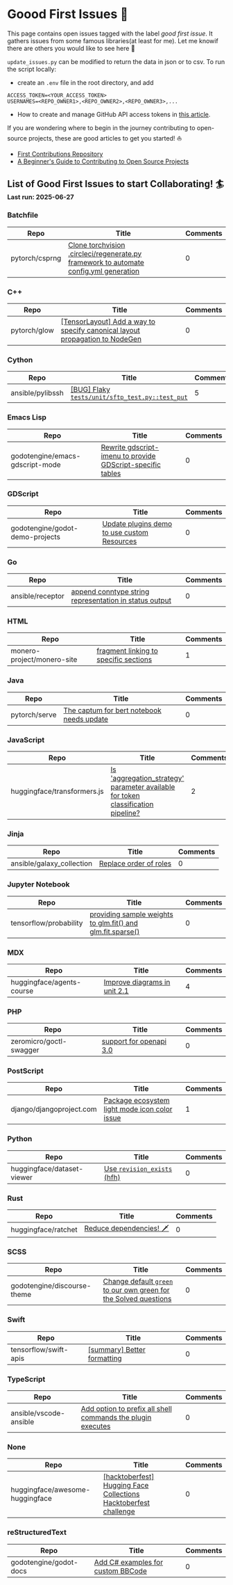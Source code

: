 # Goood First Issues :palm_tree:

This page contains open issues tagged with the label *good first issue*. It gathers issues from some famous libraries(at least for me).
Let me knowif there are others you would like to see here :pizza:

`update_issues.py` can  be modified to  return the data in json or to csv. 
To run the script locally:
* create an `.env` file in the root directory, and add
```
ACCESS_TOKEN=<YOUR_ACCESS_TOKEN>
USERNAMES=<REPO_OWNER1>,<REPO_OWNER2>,<REPO_OWNER3>,...
```
* How to create and  manage GitHub API access tokens in [this article](https://docs.github.com/en/authentication/keeping-your-account-and-data-secure/managing-your-personal-access-tokens).


If you are wondering where to begin in the  journey contributing to open-source projects, these are good articles to get you started! :sailboat:

* [First Contributions Repository](https://github.com/firstcontributions/first-contributions)
* [A Beginner's Guide to Contributing to Open Source Projects](https://blog.ossph.org/a-beginners-guide-to-contributing-to-open-source-projects/)

## List of Good First Issues to start Collaborating! :surfer: <sub><sub>Last run: 2025-06-27</sub></sub>


### Batchfile
| Repo | Title | Comments |
|------|-------|----------|
| pytorch/csprng | [Clone torchvision .circleci/regenerate.py framework to automate config.yml generation](https://github.com/pytorch/csprng/issues/97) | 0 || pytorch/csprng | [Add clang-format to CircleCI config](https://github.com/pytorch/csprng/issues/41) | 0 || pytorch/csprng | [Setup CMake build](https://github.com/pytorch/csprng/issues/38) | 0 || pytorch/csprng | [Improve test_geometric](https://github.com/pytorch/csprng/issues/7) | 0 || pytorch/csprng | [Delete OffsetCalculator.cuh and THCIntegerDivider.cuh and replace them with PyTorch headers](https://github.com/pytorch/csprng/issues/39) | 1 || pytorch/csprng | [ZeroDivisionError: float division by zero in test_cpu_parallel](https://github.com/pytorch/csprng/issues/88) | 3 |

### C++
| Repo | Title | Comments |
|------|-------|----------|
| pytorch/glow | [[TensorLayout] Add a way to specify canonical layout propagation to NodeGen](https://github.com/pytorch/glow/issues/3834) | 0 || pytorch/glow | [[Runtime] Expand Yaml DeviceConfig loading to include HostConfig](https://github.com/pytorch/glow/issues/3079) | 0 || pytorch/glow | [[runtime] add device memory size configuration to the DeviceConfig::parameters map on all backends](https://github.com/pytorch/glow/issues/2899) | 0 || pytorch/glow | [resnet-* example code should reuse Tensor memory for images](https://github.com/pytorch/glow/issues/2898) | 0 || pytorch/glow | [Example binaries should handle HostManager active request limit](https://github.com/pytorch/glow/issues/2816) | 0 || pytorch/glow | [[ONNXIFI] Add additional precondition checks to model loaders](https://github.com/pytorch/glow/issues/2188) | 0 || pytorch/glow | [[ONNXIFI][GraphAPI] Add "orErr" methods for graph creation api](https://github.com/pytorch/glow/issues/2187) | 0 || pytorch/glow | [ConvBench should use the layers of ResNet](https://github.com/pytorch/glow/issues/1887) | 0 || pytorch/glow | [ConvBench should use libjit_convolution_D8KKC8](https://github.com/pytorch/glow/issues/1886) | 0 || pytorch/multipy | [Create a Contributing.md](https://github.com/pytorch/multipy/issues/252) | 0 || opencv/opencv | [Add MORPH_DIAMOND support to existing samples and tutorials](https://github.com/opencv/opencv/issues/27489) | 0 || pytorch/glow | [[CPU] Remove the need for Rescale for the CPUMaxSplat](https://github.com/pytorch/glow/issues/4656) | 1 || pytorch/multipy | [Add Poetry build to multipy](https://github.com/pytorch/multipy/issues/211) | 1 || godotengine/godot | [Game silently exits with no error. draw_dashed_line() with Vector2.INF parameter values.](https://github.com/godotengine/godot/issues/107253) | 1 || pytorch/glow | [New files added under glow/test/models/ don't get copied to build folder until clean build is performed.](https://github.com/pytorch/glow/issues/4647) | 2 || pytorch/glow | [Make all useful data structures in Glow easy to dump in a textual form](https://github.com/pytorch/glow/issues/2831) | 2 || pytorch/glow | [[Importers] Move "run and compare" tests from importer tests to operator tests](https://github.com/pytorch/glow/issues/1909) | 2 || pytorch/glow | [Need to canonicalize or optimize high-dim concat to concat+transpose](https://github.com/pytorch/glow/issues/1296) | 2 || tensorflow/minigo | [Support more GTP commands](https://github.com/tensorflow/minigo/issues/46) | 3 || pytorch/glow | [Move layout information from nodes constructor' to their Glow types](https://github.com/pytorch/glow/issues/3790) | 3 || pytorch/glow | [[habana] Implement backend specific verifications](https://github.com/pytorch/glow/issues/3480) | 3 || pytorch/glow | [[GraphOptz] Sink Quantize below Reshape](https://github.com/pytorch/glow/issues/4629) | 4 || godotengine/godot | [`_OnTreeItemSelected()` signal receiver method using C# doesn't allow adding of items](https://github.com/godotengine/godot/issues/103101) | 4 || pytorch/glow | [Fuse RescaleQuantized in the ChannelwiseQuantizedConv](https://github.com/pytorch/glow/issues/4928) | 5 || pytorch/glow | [Bring back the sinking RELU below Pool optimization](https://github.com/pytorch/glow/issues/3247) | 5 || pytorch/glow | [Use gtest-parallel](https://github.com/pytorch/glow/issues/2412) | 5 || pytorch/glow | [Glow should provide its own implementation of a random number generator to ensure deterministic testing and avoid platform-dependent differences](https://github.com/pytorch/glow/issues/1556) | 6 || godotengine/godot | [[Godot v4.4] Gizmos exponentially increasing Draw Calls and Objects when turned on](https://github.com/godotengine/godot/issues/103676) | 8 || pytorch/glow | [Make the execution of the Glow compiler more deterministic between multiple runs](https://github.com/pytorch/glow/issues/1948) | 9 || opencv/opencv_contrib | [reg: broken python sample](https://github.com/opencv/opencv_contrib/issues/1935) | 9 || godotengine/godot | [Improve error reporting when rcedit fails to change icon / set PE data](https://github.com/godotengine/godot/issues/27765) | 9 || opencv/opencv_contrib | [selectROI pointer almost invisible on certain colours](https://github.com/opencv/opencv_contrib/issues/1719) | 14 || pytorch/glow | [[ONNXModelLoader] Support for LogSoftmax operator is missing](https://github.com/pytorch/glow/issues/4399) | 16 || pytorch/glow | [Use explicit std::string conversions instead of implicit llvm::StringRef->std::string conversions to prepare Glow for builds using LLVM >=11](https://github.com/pytorch/glow/issues/5068) | 18 || godotengine/godot | [Using the RenderingServer to add a texture to the scene, the texture appears at bad position during one frame](https://github.com/godotengine/godot/issues/94988) | 24 || opencv/opencv | [HDR tutorial result is different from the code running.](https://github.com/opencv/opencv/issues/22219) | 29 || godotengine/godot | [You're breathtaking!](https://github.com/godotengine/godot/issues/100000) | 29 || godotengine/godot | [PointLight2D doesn't respect Nearest texture filter for normal-maps or shadows](https://github.com/godotengine/godot/issues/76266) | 30 || tensorflow/tensorflow | [Feature Request: GPUOptions for Go binding](https://github.com/tensorflow/tensorflow/issues/22926) | 109 || godotengine/godot | [[TRACKER] Unit tests to add or improve](https://github.com/godotengine/godot/issues/43440) | 226 |

### Cython
| Repo | Title | Comments |
|------|-------|----------|
| ansible/pylibssh | [[BUG] Flaky `tests/unit/sftp_test.py::test_put`](https://github.com/ansible/pylibssh/issues/351) | 5 |

### Emacs Lisp
| Repo | Title | Comments |
|------|-------|----------|
| godotengine/emacs-gdscript-mode | [Rewrite gdscript-imenu to provide GDScript-specific tables](https://github.com/godotengine/emacs-gdscript-mode/issues/89) | 0 || godotengine/emacs-gdscript-mode | [Buffer does not revert or update instantly after formatting buffer](https://github.com/godotengine/emacs-gdscript-mode/issues/88) | 3 || godotengine/emacs-gdscript-mode | [Address compile warnings](https://github.com/godotengine/emacs-gdscript-mode/issues/87) | 6 |

### GDScript
| Repo | Title | Comments |
|------|-------|----------|
| godotengine/godot-demo-projects | [Update plugins demo to use custom Resources](https://github.com/godotengine/godot-demo-projects/issues/1061) | 0 || godotengine/godot-benchmarks | [[Call to Action] Benchmarks for the benchmark server](https://github.com/godotengine/godot-benchmarks/issues/36) | 5 || godotengine/godot-benchmarks | [[TRACKER] Benchmarks to create](https://github.com/godotengine/godot-benchmarks/issues/11) | 11 |

### Go
| Repo | Title | Comments |
|------|-------|----------|
| ansible/receptor | [append conntype string representation in status output](https://github.com/ansible/receptor/issues/423) | 0 || ansible/receptor | [add work status command to receptorctl](https://github.com/ansible/receptor/issues/374) | 1 || ansible/receptor | [quality of life -- order work list output based on most recent work units](https://github.com/ansible/receptor/issues/425) | 2 |

### HTML
| Repo | Title | Comments |
|------|-------|----------|
| monero-project/monero-site | [fragment linking to specific sections](https://github.com/monero-project/monero-site/issues/2435) | 1 |

### Java
| Repo | Title | Comments |
|------|-------|----------|
| pytorch/serve | [The captum for bert notebook needs update](https://github.com/pytorch/serve/issues/1317) | 0 || pytorch/serve | [Enable naked DIR test case for windows environment](https://github.com/pytorch/serve/issues/882) | 0 || pytorch/serve | [[Educational] Typing `.py` files iteratively with mypy](https://github.com/pytorch/serve/issues/1512) | 1 || pytorch/serve | [Built-in handler for regression](https://github.com/pytorch/serve/issues/987) | 1 || pytorch/serve | [permission error while trying to remove previous artifact files in `/tmp/`](https://github.com/pytorch/serve/issues/1532) | 3 || pytorch/serve | [Torchserve M1 support detailed plan](https://github.com/pytorch/serve/issues/2555) | 4 || pytorch/serve | [add support for SeTFiT models](https://github.com/pytorch/serve/issues/2107) | 4 || pytorch/serve | [[BUG] Dockerfile with nvidia/cuda:10.2-cudnn7-runtime-ubuntu18.04 gives ascii codec error](https://github.com/pytorch/serve/issues/821) | 4 || pytorch/serve | [how does `default_response_timeout` work?](https://github.com/pytorch/serve/issues/2452) | 6 || pytorch/serve | [[Suggestion] Loading torch-model-archiver arguments from YAML](https://github.com/pytorch/serve/issues/780) | 6 || pytorch/serve | [Handle invalid input intelligently ！](https://github.com/pytorch/serve/issues/2459) | 7 |

### JavaScript
| Repo | Title | Comments |
|------|-------|----------|
| huggingface/transformers.js | [Is 'aggregation_strategy' parameter available for token classification pipeline?](https://github.com/huggingface/transformers.js/issues/633) | 2 || huggingface/transformers.js | [[Feature request] Return offset mapping using tokenizer](https://github.com/huggingface/transformers.js/issues/425) | 2 || pytorch/ci-hud | [Restore "Show service jobs" checkbox to GitHubStatusDisplay.js ](https://github.com/pytorch/ci-hud/issues/110) | 2 || huggingface/transformers.js | [[Doc request] Add an example guide of how to use it in Svelte (and deploy to HF Spaces)](https://github.com/huggingface/transformers.js/issues/171) | 7 || huggingface/transformers.js | [[Feature request] Logging Level and Progress Bar for Model Downloads](https://github.com/huggingface/transformers.js/issues/117) | 9 |

### Jinja
| Repo | Title | Comments |
|------|-------|----------|
| ansible/galaxy_collection | [Replace order of roles](https://github.com/ansible/galaxy_collection/issues/396) | 0 || ansible/galaxy_collection | [infra.ah_configuration.publish leaves clone dirs behind](https://github.com/ansible/galaxy_collection/issues/377) | 0 || ansible/awx-operator | [Add multi-arch build target](https://github.com/ansible/awx-operator/issues/1680) | 1 || ansible/product-demos | [Add teardown template/workflow for "Deploy Cloud Stack in AWS" workflow](https://github.com/ansible/product-demos/issues/192) | 1 || ansible/awx-operator | [annotations not applied to postgres statefulset](https://github.com/ansible/awx-operator/issues/1624) | 2 || ansible/awx-operator | [Inflated Total Host Count on Dashboard when Using Constructed Inventory with Existing Inventories](https://github.com/ansible/awx-operator/issues/1459) | 2 || ansible/awx-operator | [Extend README with external logging examples](https://github.com/ansible/awx-operator/issues/1086) | 2 || ansible/receptor-collection | [Support for Debian 12](https://github.com/ansible/receptor-collection/issues/63) | 2 || ansible/awx-operator | [Inability to overwrite namespace when using awx-operator chart](https://github.com/ansible/awx-operator/issues/999) | 3 || ansible/awx-operator | [Password set via UI gets overwritten by initialize_django playbook](https://github.com/ansible/awx-operator/issues/869) | 5 |

### Jupyter Notebook
| Repo | Title | Comments |
|------|-------|----------|
| tensorflow/probability | [providing sample weights to glm.fit() and glm.fit.sparse()](https://github.com/tensorflow/probability/issues/252) | 0 || tensorflow/probability | [Sigmoid belief network example/tutorial](https://github.com/tensorflow/probability/issues/70) | 0 || tensorflow/probability | [Logistic factorial analysis example/tutorial](https://github.com/tensorflow/probability/issues/68) | 0 || tensorflow/swift-models | [Add documentation to the Gym models to specify additional dependencies for DQN](https://github.com/tensorflow/swift-models/issues/657) | 0 || tensorflow/swift-models | [[BERT-CoLA]: Use common file extraction functions](https://github.com/tensorflow/swift-models/issues/489) | 0 || tensorflow/swift-models | [Verify BERT variants](https://github.com/tensorflow/swift-models/issues/433) | 0 || pytorch/botorch | [[Feature Request] Allow negative indices to fixed_features in optimizers](https://github.com/pytorch/botorch/issues/2605) | 0 || pytorch/opacus | [Update grad sample algorithm for Convolution](https://github.com/pytorch/opacus/issues/145) | 0 || tensorflow/probability | [Feature Request: Add crps method to tfp.distributions](https://github.com/tensorflow/probability/issues/1340) | 1 || tensorflow/probability | [Keyword argument overload (?) in tfb.real_nvp_default_template](https://github.com/tensorflow/probability/issues/350) | 1 || tensorflow/probability | [Item response theory model example/tutorial](https://github.com/tensorflow/probability/issues/69) | 1 || tensorflow/probability | [Bayesian neural network tutorial](https://github.com/tensorflow/probability/issues/66) | 1 || tensorflow/swift-models | [Add logging callbacks for training statistics ](https://github.com/tensorflow/swift-models/issues/663) | 1 || tensorflow/probability | [Support for SeparableConv1DFlipout](https://github.com/tensorflow/probability/issues/745) | 2 || tensorflow/probability | [NotImplementedError: mean is not implemented: Categorical](https://github.com/tensorflow/probability/issues/685) | 2 || tensorflow/probability | [Always-on dropout layer](https://github.com/tensorflow/probability/issues/420) | 2 || tensorflow/probability | [DenseFlipOut layer](https://github.com/tensorflow/probability/issues/88) | 2 || tensorflow/probability | [Categorical autoregressive distribution with LSTM example/tutorial](https://github.com/tensorflow/probability/issues/73) | 2 || tensorflow/swift-models | [Better error message on unzip failure](https://github.com/tensorflow/swift-models/issues/675) | 2 || tensorflow/swift-models | [Find a more descriptive word for `numericalized`](https://github.com/tensorflow/swift-models/issues/598) | 2 || tensorflow/swift-models | [Rewrite long nested `Sequential` types using `Sequential{N}` typealiases](https://github.com/tensorflow/swift-models/issues/492) | 2 || tensorflow/swift-models | [[BERT-CoLA] Data source resolution](https://github.com/tensorflow/swift-models/issues/488) | 2 || tensorflow/swift-models | [Object detection examples](https://github.com/tensorflow/swift-models/issues/149) | 2 || pytorch/functorch | [Add vmap support for PyTorch operators](https://github.com/pytorch/functorch/issues/1088) | 2 || pytorch/opacus | [Double-charging privacy in DC-GAN example](https://github.com/pytorch/opacus/issues/418) | 2 || tensorflow/adanet | [Allow one to forward features to predictions](https://github.com/tensorflow/adanet/issues/114) | 3 || tensorflow/probability | [Feature Request: Alternative Horseshoe Parameterization as tfp distribution](https://github.com/tensorflow/probability/issues/1465) | 3 || tensorflow/probability | [Please add example on NUTS sampling from posterior for Bayesian Logistic Regression](https://github.com/tensorflow/probability/issues/588) | 3 || tensorflow/probability | [Feature request: Tweedie distribution](https://github.com/tensorflow/probability/issues/529) | 3 || tensorflow/probability | [CholeskyWishart distribution](https://github.com/tensorflow/probability/issues/527) | 3 || tensorflow/probability | [improve text and visuals in Bayesian Gaussian mixture model tutorial](https://github.com/tensorflow/probability/issues/74) | 3 || tensorflow/swift | [Installation verification tool](https://github.com/tensorflow/swift/issues/479) | 3 || tensorflow/probability | [A question about target_log_prob_fn](https://github.com/tensorflow/probability/issues/611) | 4 || tensorflow/probability | [Provide a resimulation Metropolis TransitionKernel](https://github.com/tensorflow/probability/issues/218) | 4 || tensorflow/swift-models | [Translation example](https://github.com/tensorflow/swift-models/issues/148) | 4 || pytorch/botorch | [[Feature Request] InputDataWarnings are are confusing](https://github.com/pytorch/botorch/issues/1847) | 4 || tensorflow/probability | [Laplace approximation](https://github.com/tensorflow/probability/issues/570) | 5 || tensorflow/probability | [Missing Inverse Wishart - redefine Wishart?](https://github.com/tensorflow/probability/issues/247) | 5 || tensorflow/probability | [Categorical features in logistic regression](https://github.com/tensorflow/probability/issues/94) | 5 || tensorflow/probability | [Stochastic block model example/tutorial](https://github.com/tensorflow/probability/issues/71) | 5 || tensorflow/probability | [BFGS user should be able to pass parameters to the line search](https://github.com/tensorflow/probability/issues/1043) | 6 || tensorflow/probability | [Tutorial on Variational Inference](https://github.com/tensorflow/probability/issues/149) | 6 || tensorflow/swift-models | [Speech to text example](https://github.com/tensorflow/swift-models/issues/147) | 7 || tensorflow/probability | [Any plans to update the examples to TensorFlow 2?](https://github.com/tensorflow/probability/issues/607) | 8 || tensorflow/probability | [Sample different weights for examples within a  batch](https://github.com/tensorflow/probability/issues/153) | 9 || tensorflow/probability | [[Feature Request] tensorflow_probability.distributions.GeneralizedGamma](https://github.com/tensorflow/probability/issues/1081) | 11 || tensorflow/probability | [Feature Request: Efficient Poisson Binomial PMF/CDF in tfp](https://github.com/tensorflow/probability/issues/1453) | 13 || tensorflow/probability | [[Feature Request] Zero-Inflated Poisson and Negative Binomial distributions](https://github.com/tensorflow/probability/issues/1134) | 13 || tensorflow/swift-models | [UNet Example](https://github.com/tensorflow/swift-models/issues/35) | 15 || huggingface/huggingface-llama-recipes | [Call for contributions](https://github.com/huggingface/huggingface-llama-recipes/issues/43) | 20 |

### MDX
| Repo | Title | Comments |
|------|-------|----------|
| huggingface/agents-course | [Improve diagrams in unit 2.1](https://github.com/huggingface/agents-course/issues/233) | 4 |

### PHP
| Repo | Title | Comments |
|------|-------|----------|
| zeromicro/goctl-swagger | [support for openapi 3.0 ](https://github.com/zeromicro/goctl-swagger/issues/52) | 0 || godotengine/godot-asset-library | [Categories need a description (tooltip?) when hovered/selected](https://github.com/godotengine/godot-asset-library/issues/74) | 1 || godotengine/godot-asset-library | [keep the content of the submition form when its not validated, or try some ajax realtime pre-validation](https://github.com/godotengine/godot-asset-library/issues/61) | 1 || godotengine/godot-asset-library | [A way to cancel edit requests](https://github.com/godotengine/godot-asset-library/issues/149) | 3 || godotengine/godot-asset-library | [Sanitize inputs for Asset data/fields, like URLs](https://github.com/godotengine/godot-asset-library/issues/204) | 5 |

### PostScript
| Repo | Title | Comments |
|------|-------|----------|
| django/djangoproject.com | [Package ecosystem light mode icon color issue](https://github.com/django/djangoproject.com/issues/2108) | 1 || django/djangoproject.com | [Github login doesn't work for community pages](https://github.com/django/djangoproject.com/issues/835) | 3 || django/djangoproject.com | [Badges page and badges themselves](https://github.com/django/djangoproject.com/issues/126) | 3 || django/djangoproject.com | [Add link to 'Stable' doc version in the Warning Alert on top](https://github.com/django/djangoproject.com/issues/2094) | 4 || django/djangoproject.com | [Add link to new minutes repo](https://github.com/django/djangoproject.com/issues/2079) | 4 || django/djangoproject.com | [Documentation table of contents is hard to reach on mobile devices](https://github.com/django/djangoproject.com/issues/494) | 4 || django/djangoproject.com | [Remove non-canonical docs versions from sitemap.xml](https://github.com/django/djangoproject.com/issues/878) | 5 || django/djangoproject.com | [fundraising: 'customer.subscription.deleted' webhook event always gets 404 response](https://github.com/django/djangoproject.com/issues/764) | 5 || django/djangoproject.com | [Docs for old supported versions should indicate that a newer version is available](https://github.com/django/djangoproject.com/issues/1122) | 6 || django/djangoproject.com | [Support switching languages on non-docs sites](https://github.com/django/djangoproject.com/issues/883) | 6 || django/djangoproject.com | [Improvements to the Corporate Sponsor Experience](https://github.com/django/djangoproject.com/issues/1171) | 7 || django/djangoproject.com | [Improve Documentation by having list of topics fixed on the left and table of contents on the right ](https://github.com/django/djangoproject.com/issues/1129) | 7 || django/djangoproject.com | [Use noindex meta tag or header, not robots.txt, to block untranslated docs pages](https://github.com/django/djangoproject.com/issues/877) | 7 || django/djangoproject.com | [Make right sidebar independent from main content](https://github.com/django/djangoproject.com/issues/1366) | 12 || django/djangoproject.com | [New content: Accessibility statement](https://github.com/django/djangoproject.com/issues/1430) | 13 || django/djangoproject.com | [Improve 404 page](https://github.com/django/djangoproject.com/issues/1347) | 13 || django/djangoproject.com | [Localize the fundraising app](https://github.com/django/djangoproject.com/issues/377) | 17 || django/djangoproject.com | [Add Click to copy text for commands present in the official Django website.](https://github.com/django/djangoproject.com/issues/1276) | 19 |

### Python
| Repo | Title | Comments |
|------|-------|----------|
| huggingface/dataset-viewer | [Use `revision_exists` (hfh)](https://github.com/huggingface/dataset-viewer/issues/2562) | 0 || huggingface/lighteval | [[FT] showing count in Markdown summary table](https://github.com/huggingface/lighteval/issues/804) | 0 || huggingface/lighteval | [[FT]  Add tests for nanotron](https://github.com/huggingface/lighteval/issues/765) | 0 || huggingface/lighteval | [[FT] add `py.typed` so `lighteval` can work with type checkers](https://github.com/huggingface/lighteval/issues/749) | 0 || huggingface/lighteval | [[FT] Manage script and language in the Language enum](https://github.com/huggingface/lighteval/issues/745) | 0 || huggingface/lighteval | [[BUG]  Optimize tokenization](https://github.com/huggingface/lighteval/issues/732) | 0 || huggingface/lighteval | [[FT]  Add tests for `VLLMModel` base methods](https://github.com/huggingface/lighteval/issues/724) | 0 || huggingface/lighteval | [[FT] Build in a way to specify specific IDs/Lines in Dataset to use as few-shot examples in the same split](https://github.com/huggingface/lighteval/issues/634) | 0 || huggingface/lighteval | [[EVAL] Big-Bench Extra Hard (BBEH)](https://github.com/huggingface/lighteval/issues/600) | 0 || huggingface/lighteval | [[FT] LiteLLM concurrency parameters hard-coded](https://github.com/huggingface/lighteval/issues/567) | 0 || huggingface/nanotron | [[Feature] Use CUDA event for measuring elasped time](https://github.com/huggingface/nanotron/issues/88) | 0 || huggingface/nanotron | [[Feature] Refactor `ParallelContext.world_rank_matrix`](https://github.com/huggingface/nanotron/issues/77) | 0 || ansible/ansible-dev-tools | [Ensure tests are passing with devspaces container](https://github.com/ansible/ansible-dev-tools/issues/467) | 0 || ansible/ansible-jupyter-kernel | [Add support for handlers](https://github.com/ansible/ansible-jupyter-kernel/issues/53) | 0 || ansible/ansible-jupyter-kernel | [Add a #library cell type](https://github.com/ansible/ansible-jupyter-kernel/issues/26) | 0 || ansible/awx | [[ui_next] Add All/Any workflow viz indication to Workflow Viz Legend/Key](https://github.com/ansible/awx/issues/9791) | 0 || ansible/dispatcherd | [Enforce UUID format, add "origin" information in message data](https://github.com/ansible/dispatcherd/issues/96) | 0 || ansible/dispatcherd | [Do some minor linting of test files](https://github.com/ansible/dispatcherd/issues/73) | 0 || ansible/django-ansible-base | [`ansible_base.lib.utils.models.diff` takes unused `sanitize_encrypted` param and has outdated return docstring](https://github.com/ansible/django-ansible-base/issues/688) | 0 || tensorflow/moonlight | [Follow the MusicXML schema](https://github.com/tensorflow/moonlight/issues/65) | 0 || tensorflow/moonlight | [Export stem directions in MusicXML](https://github.com/tensorflow/moonlight/issues/25) | 0 || tensorflow/moonlight | [Chord duration correction](https://github.com/tensorflow/moonlight/issues/2) | 0 || tensorflow/moonlight | [Export the key signature to MusicXML](https://github.com/tensorflow/moonlight/issues/1) | 0 || pytorch/ao | [TorchAO ROCM tests are taking a long time](https://github.com/pytorch/ao/issues/2367) | 0 || pytorch/ao | [Add _apply_fn_to_data in AOBaseClass](https://github.com/pytorch/ao/issues/2349) | 0 || pytorch/ao | [Learned fake quantize for QAT](https://github.com/pytorch/ao/issues/545) | 0 || pytorch/ao | [Remove docstring duplications](https://github.com/pytorch/ao/issues/407) | 0 || pytorch/examples | [imagenet benchmark measure elapsed time function issue](https://github.com/pytorch/examples/issues/741) | 0 || pytorch/examples | [Why there is no tanh activation at the end of TransformerNet?](https://github.com/pytorch/examples/issues/570) | 0 || pytorch/examples | [Distributed doesn't work with env:// init_method](https://github.com/pytorch/examples/issues/458) | 0 || pytorch/examples | [Is the loss of the first word covered during the language model evaluation?](https://github.com/pytorch/examples/issues/453) | 0 || pytorch/examples | [The casting problem on the result of the model.](https://github.com/pytorch/examples/issues/433) | 0 || pytorch/examples | [Example code (mnist) does not work under torch.utils.bottleneck](https://github.com/pytorch/examples/issues/391) | 0 || pytorch/executorch | [Consolidation of Selective Build APIs for OSS](https://github.com/pytorch/executorch/issues/11921) | 0 || pytorch/executorch | [Support getting the delegated payload](https://github.com/pytorch/executorch/issues/11651) | 0 || pytorch/executorch | [install_executorch.sh --clean should remove buck-out/](https://github.com/pytorch/executorch/issues/11564) | 0 || pytorch/executorch | [Pass Dependencies when Proposing Partitions](https://github.com/pytorch/executorch/issues/11447) | 0 || pytorch/executorch | [Remove the outdated warning in building from source documentation](https://github.com/pytorch/executorch/issues/11229) | 0 || pytorch/executorch | [Use google-java-format to format java code](https://github.com/pytorch/executorch/issues/11024) | 0 || pytorch/executorch | [[Android] Rename JNI cpp file](https://github.com/pytorch/executorch/issues/10890) | 0 || pytorch/executorch | [[Android] instrumentation test use models from storage, not bundled with apk](https://github.com/pytorch/executorch/issues/10696) | 0 || pytorch/executorch | [[CMake] Potentially duplicated srcs in llama_runner build](https://github.com/pytorch/executorch/issues/10686) | 0 || pytorch/PiPPy | [Support Segformer models in HF tests](https://github.com/pytorch/PiPPy/issues/592) | 0 || pytorch/PiPPy | [Support ConvNext models in HF tests](https://github.com/pytorch/PiPPy/issues/486) | 0 || pytorch/PiPPy | [Support Wav2Vec2 models in HF tests](https://github.com/pytorch/PiPPy/issues/485) | 0 || pytorch/PiPPy | [Support ResNet models in HF tests](https://github.com/pytorch/PiPPy/issues/484) | 0 || pytorch/PiPPy | [[spmd] DistributedTensor doesn't implement is_pinned](https://github.com/pytorch/PiPPy/issues/418) | 0 || pytorch/PiPPy | [Support Donut SWIN models in HF tests](https://github.com/pytorch/PiPPy/issues/361) | 0 || pytorch/PiPPy | [Create mypy.ini](https://github.com/pytorch/PiPPy/issues/348) | 0 || pytorch/PiPPy | [Support DistilBert models in HF tests ](https://github.com/pytorch/PiPPy/issues/272) | 0 || pytorch/PiPPy | [Support Deberta models in HF tests](https://github.com/pytorch/PiPPy/issues/261) | 0 || pytorch/PiPPy | [Support HubertForSequenceClassification models in HF tests](https://github.com/pytorch/PiPPy/issues/254) | 0 || pytorch/PiPPy | [Support LxmertForPreTraining models in HF tests](https://github.com/pytorch/PiPPy/issues/253) | 0 || pytorch/PiPPy | [Support Speech2Text models in HF tests](https://github.com/pytorch/PiPPy/issues/249) | 0 || pytorch/PiPPy | [Support CLIP models in HF tests](https://github.com/pytorch/PiPPy/issues/248) | 0 || pytorch/PiPPy | [Support SWIN models in HF tests](https://github.com/pytorch/PiPPy/issues/243) | 0 || pytorch/rl | [[DO NOT CLOSE] Call for contributions](https://github.com/pytorch/rl/issues/509) | 0 || pytorch/tensordict | [[Feature Request] Deprecate `_run_checks` in favour of `TensorDict._checked`](https://github.com/pytorch/tensordict/issues/182) | 0 || pytorch/torcharrow | [Making BaseColumn::genericUnaryUDF and the family free functions](https://github.com/pytorch/torcharrow/issues/197) | 0 || pytorch/torcharrow | [Call type inferring in interop.from_pylist](https://github.com/pytorch/torcharrow/issues/80) | 0 || pytorch/torcharrow | [Move `torcharrow/test` to `test`](https://github.com/pytorch/torcharrow/issues/24) | 0 || pytorch/torchcodec | [More robust metadata serialization](https://github.com/pytorch/torchcodec/issues/97) | 0 || pytorch/torchtune | [Log config to output only on rank zero](https://github.com/pytorch/torchtune/issues/2700) | 0 || pytorch/torchtune | [Add add_end_token to the Qwen Models](https://github.com/pytorch/torchtune/issues/2481) | 0 || pytorch/torchtune | [Add add_end_token to the Gemma Tokenizer](https://github.com/pytorch/torchtune/issues/2478) | 0 || pytorch/xla | [xs.make_mesh](https://github.com/pytorch/xla/issues/8838) | 0 || pytorch/xla | [[torch_xla] scan_layers fails if the layer have no weights](https://github.com/pytorch/xla/issues/8748) | 0 || pytorch/xla | [Op info test for `bmm .. ceil`](https://github.com/pytorch/xla/issues/7546) | 0 || pytorch/xla | [Op info test for `rsub .. searchsorted`](https://github.com/pytorch/xla/issues/7532) | 0 || pytorch/xla | [Op info test for `norm .. pca_lowrank`](https://github.com/pytorch/xla/issues/7528) | 0 || pytorch/xla | [Op info test for `nn.functional.softmin .. nonzero_static`](https://github.com/pytorch/xla/issues/7527) | 0 || pytorch/xla | [Op info test for `nn.functional.group_norm .. nn.functional.layer_norm`](https://github.com/pytorch/xla/issues/7522) | 0 || pytorch/xla | [Op info test for `nn.functional.conv_transpose3d .. nn.functional.ctc_loss`](https://github.com/pytorch/xla/issues/7519) | 0 || pytorch/xla | [Op info test for `linalg.ldl_factor_ex`](https://github.com/pytorch/xla/issues/7487) | 0 || pytorch/xla | [Op info test for `linalg.householder_product`](https://github.com/pytorch/xla/issues/7483) | 0 || pytorch/xla | [Op info test for `linalg.cholesky_ex`](https://github.com/pytorch/xla/issues/7463) | 0 || pytorch/xla | [Op info test for `linalg.cholesky`](https://github.com/pytorch/xla/issues/7462) | 0 || huggingface/accelerate | [Tracking with `WANDB_MODE="offline"` will not pass through the config dict](https://github.com/huggingface/accelerate/issues/3607) | 1 || huggingface/dataset-viewer | [Simplify test code where a dataset is set as gated](https://github.com/huggingface/dataset-viewer/issues/3063) | 1 || huggingface/dataset-viewer | [Cache/Queue metrics should not be negative](https://github.com/huggingface/dataset-viewer/issues/2495) | 1 || huggingface/dataset-viewer | [Use "Sign-In with HF" instead of token in admin-UI](https://github.com/huggingface/dataset-viewer/issues/2373) | 1 || huggingface/dataset-viewer | [Use `CONSTANT_LIST.copy` in list config fieds](https://github.com/huggingface/dataset-viewer/issues/1522) | 1 || huggingface/diffusers | [Do we have any script covert from hf format to orginal format?](https://github.com/huggingface/diffusers/issues/10076) | 1 || huggingface/lighteval | [[BUG] Misleading metric type of LightevalTaskConfig](https://github.com/huggingface/lighteval/issues/710) | 1 || huggingface/nanotron | [Add Debug utility to be able to preview first samples used for training](https://github.com/huggingface/nanotron/issues/184) | 1 || huggingface/nanotron | [We don't save checkpoint after training ends](https://github.com/huggingface/nanotron/issues/163) | 1 || huggingface/nanotron | [FEAT: Support 1.58-bit LLMs training](https://github.com/huggingface/nanotron/issues/114) | 1 || huggingface/nanotron | [[Feature Request] Add simple communications benchmarks to the repo](https://github.com/huggingface/nanotron/issues/43) | 1 || ansible/ansible-lint | [Linter should consider the same paths that `ansible.builtin.import_tasks` uses to import relative paths](https://github.com/ansible/ansible-lint/issues/4474) | 1 || ansible/ansible-navigator | [Many params missing change after initial = False](https://github.com/ansible/ansible-navigator/issues/423) | 1 || ansible/awx | [Scheduled Job prompted extra_vars overwritten by JT extra_vars](https://github.com/ansible/awx/issues/14445) | 1 || ansible/awx | [Inaccurate error handling on Input Group Integer fields (i.e. Org Max Hosts field)](https://github.com/ansible/awx/issues/8556) | 1 || ansible/django-ansible-base | [Several unordered querysets](https://github.com/ansible/django-ansible-base/issues/178) | 1 || tensorflow/agents | [Tutorial 1: Train a Deep Q Network with TF-Agents and the use of a driver](https://github.com/tensorflow/agents/issues/554) | 1 || pytorch/ao | [Refactor torchao and tests to use model architectures from torchao.testing.model_architectures](https://github.com/pytorch/ao/issues/2078) | 1 || pytorch/ao | [[MX | Triton] Create MX matmul op using new `scaled_dot` op in Triton](https://github.com/pytorch/ao/issues/1084) | 1 || pytorch/ao | [Add weight tensor-wise scaling for INT8 quantized and mixed-precision training](https://github.com/pytorch/ao/issues/1010) | 1 || pytorch/ao | [MoE example ](https://github.com/pytorch/ao/issues/729) | 1 || pytorch/ao | [Self compressing neural networks](https://github.com/pytorch/ao/issues/658) | 1 || pytorch/data | [Modify `IterKeyZipper` to accept any number (2+) of `IterDataPipe`](https://github.com/pytorch/data/issues/334) | 1 || pytorch/examples | [Update all examples to latest versions of pytorch](https://github.com/pytorch/examples/issues/976) | 1 || pytorch/examples | [Video classification example](https://github.com/pytorch/examples/issues/895) | 1 || pytorch/examples | [Resume will override learning rate on command line.](https://github.com/pytorch/examples/issues/816) | 1 || pytorch/examples | [Add nn.SyncBatchNorm in ImageNet example](https://github.com/pytorch/examples/issues/793) | 1 || pytorch/examples | [mnist example contains bad practices leading to wrongful results](https://github.com/pytorch/examples/issues/623) | 1 || pytorch/examples | [A question about weight initialization of embedding layer.](https://github.com/pytorch/examples/issues/595) | 1 || pytorch/examples | [Changes needed to run DCGAN 32x32 ](https://github.com/pytorch/examples/issues/486) | 1 || pytorch/examples | [ImageFolder doc should clarify 1. order that images returned in 2. that all classes are concatenated into a single list](https://github.com/pytorch/examples/issues/400) | 1 || pytorch/executorch | [Support dim order in Java Tensor](https://github.com/pytorch/executorch/issues/11593) | 1 || pytorch/executorch | [Add dynamism tests for xnnpack model tests](https://github.com/pytorch/executorch/issues/11585) | 1 || pytorch/executorch | [Add test to ensure scalar_type.fbs remains in sync across the executorch repo](https://github.com/pytorch/executorch/issues/11572) | 1 || pytorch/executorch | [Add pybindings for program.h/cpp and method.h/cpp](https://github.com/pytorch/executorch/issues/11567) | 1 || pytorch/executorch | [Implement load_into for the shared_ptr data loader](https://github.com/pytorch/executorch/issues/11562) | 1 || pytorch/executorch | [Test exported models in Python](https://github.com/pytorch/executorch/issues/11225) | 1 || pytorch/executorch | [Re-inplace slice_copy with slice](https://github.com/pytorch/executorch/issues/10917) | 1 || pytorch/executorch | [Add timestamps for pte generation in CI](https://github.com/pytorch/executorch/issues/10761) | 1 || pytorch/executorch | [Format CMakeLists.txt](https://github.com/pytorch/executorch/issues/10736) | 1 || pytorch/PiPPy | [Support LayoutLM models in HF tests](https://github.com/pytorch/PiPPy/issues/247) | 1 || pytorch/text | [torchtext main branch doesn't support pytorch2.0](https://github.com/pytorch/text/issues/2052) | 1 || pytorch/torcharrow | [Default aggregation functions delegates to Arrow Compute ](https://github.com/pytorch/torcharrow/issues/53) | 1 || pytorch/torchchat | [GeneratorArgs.is_torchtune_model is a misnomer](https://github.com/pytorch/torchchat/issues/1273) | 1 || pytorch/torchcodec | [Add memory consumption decoder benchmarks](https://github.com/pytorch/torchcodec/issues/166) | 1 || pytorch/torchtitan | [Ability to train based on epoch](https://github.com/pytorch/torchtitan/issues/613) | 1 || pytorch/torchtune | [Update ReadMe Optimization Flags](https://github.com/pytorch/torchtune/issues/2691) | 1 || pytorch/xla | [torch_xla scan forces inputs to be differentiable](https://github.com/pytorch/xla/issues/8783) | 1 || pytorch/xla | [[hard] Op info test for `special.airy_ai`](https://github.com/pytorch/xla/issues/7926) | 1 || pytorch/xla | [Op info test for `triangular_solve .. unfold`](https://github.com/pytorch/xla/issues/7541) | 1 || pytorch/xla | [Op info test for `nn.functional.pixel_shuffle .. nn.functional.scaled_dot_product_attention`](https://github.com/pytorch/xla/issues/7526) | 1 || pytorch/xla | [Op info test for `linalg.matrix_norm`](https://github.com/pytorch/xla/issues/7494) | 1 || pytorch/xla | [Op info test for `linalg.lu_factor_ex`](https://github.com/pytorch/xla/issues/7492) | 1 || pytorch/xla | [Op info test for `linalg.lu_factor`](https://github.com/pytorch/xla/issues/7491) | 1 || pytorch/xla | [Op info test for `index_reduce`](https://github.com/pytorch/xla/issues/7453) | 1 || pytorch/xla | [[hard] Op info test for `histogramdd`](https://github.com/pytorch/xla/issues/7445) | 1 || huggingface/accelerate | [NCCL timeout when try to save](https://github.com/huggingface/accelerate/issues/3512) | 2 || huggingface/dataset-viewer | [use the `ROW_IDX_COLUMN` constant name instead of copying the value everywhere](https://github.com/huggingface/dataset-viewer/issues/2798) | 2 || huggingface/lighteval | [Call for contributions: Translate lighteval's doc into Chinese](https://github.com/huggingface/lighteval/issues/716) | 2 || huggingface/nanotron | [Avoid nested `InheritFromOtherOptimizer`](https://github.com/huggingface/nanotron/issues/267) | 2 || huggingface/nanotron | [[Feature] Asyncronous Serialization](https://github.com/huggingface/nanotron/issues/87) | 2 || huggingface/nanotron | [[Feature Request] Support Data Streaming for faster training of large models](https://github.com/huggingface/nanotron/issues/45) | 2 || huggingface/optimum | [Add all available ONNX models to ORTConfigManager](https://github.com/huggingface/optimum/issues/351) | 2 || huggingface/transformers | [[Performance] Tracking open Issues and PRs (pytorch transformers)](https://github.com/huggingface/transformers/issues/12126) | 2 || ansible/ansible-documentation | [Link "see also" sections as recommended in the forum](https://github.com/ansible/ansible-documentation/issues/1200) | 2 || ansible/ansible-navigator | [Switch to the use of `pathlib` where possible](https://github.com/ansible/ansible-navigator/issues/697) | 2 || ansible/awx | [cancelled vs canceled - standardize spelling in codebase](https://github.com/ansible/awx/issues/15177) | 2 || ansible/awx | [Empty value in execution_environment should remove selections (ansible.controller.job_template)](https://github.com/ansible/awx/issues/14841) | 2 || ansible/awx | [Issue label for incompliance with Ansible](https://github.com/ansible/awx/issues/13272) | 2 || ansible/awx | [New credentials type to provide VAULT_ADDR and VAULT_TOKEN env vars](https://github.com/ansible/awx/issues/13117) | 2 || ansible/awx | [Expose the value of "Execution Node" as a variable when running a job from Ansible Tower.](https://github.com/ansible/awx/issues/8122) | 2 || ansible/awx | ["Playbook not found for project" error when the playbook exist but is invalid ](https://github.com/ansible/awx/issues/6842) | 2 || ansible/awx | [Jobs canceled before starting should not show a "finished" time](https://github.com/ansible/awx/issues/3988) | 2 || ansible/awx | [Make Info Metrics more easy to query](https://github.com/ansible/awx/issues/3781) | 2 || ansible/awx | [weekly dashboard view does not have sufficient granularity](https://github.com/ansible/awx/issues/3060) | 2 || tensorflow/graphics | [Tangential camera distortion/undistortion](https://github.com/tensorflow/graphics/issues/334) | 2 || pytorch/ao | [Unittests Migration Progress](https://github.com/pytorch/ao/issues/1621) | 2 || pytorch/ao | [[QAT] Low-bit FSDP all-gather for QAT](https://github.com/pytorch/ao/issues/1224) | 2 || pytorch/ao | [Support for GrokAdamW](https://github.com/pytorch/ao/issues/1032) | 2 || pytorch/ao | [Tensor subclass boilerplate can be consolidated](https://github.com/pytorch/ao/issues/710) | 2 || pytorch/ao | [[RFC] Intx Tensor Subclasses Quantization](https://github.com/pytorch/ao/issues/439) | 2 || pytorch/examples | [word_language_model with torch.nn.modules.transformer](https://github.com/pytorch/examples/issues/1112) | 2 || pytorch/examples | [Warning: an output with one or more elements was resized since it had shape[xxxx],]](https://github.com/pytorch/examples/issues/937) | 2 || pytorch/examples | [Input type and weight type should be the same](https://github.com/pytorch/examples/issues/599) | 2 || pytorch/examples | [please use longer names for variables than 2-3 letter acronyms](https://github.com/pytorch/examples/issues/487) | 2 || pytorch/examples | [VAE reconstruction loss (BCE) ](https://github.com/pytorch/examples/issues/460) | 2 || pytorch/examples | [Imagenet training extremely low gpu utilization](https://github.com/pytorch/examples/issues/387) | 2 || pytorch/executorch | [sym_max support in ExecuTorch](https://github.com/pytorch/executorch/issues/11988) | 2 || pytorch/executorch | [Deprecate tag implicit qdq pass](https://github.com/pytorch/executorch/issues/11588) | 2 || pytorch/executorch | [Support Standalone Batch Norm](https://github.com/pytorch/executorch/issues/11586) | 2 || pytorch/executorch | [Update Partitioner Dtype Logic](https://github.com/pytorch/executorch/issues/11581) | 2 || pytorch/executorch | [Add torchao kernels to xcframework](https://github.com/pytorch/executorch/issues/10694) | 2 || pytorch/ignite | [Try to replace conda/setup-python with astral-uv if faster](https://github.com/pytorch/ignite/issues/3350) | 2 || pytorch/PiPPy | [Make RemoteInterpreter use the full implementation of `Interpreter.run`](https://github.com/pytorch/PiPPy/issues/25) | 2 || pytorch/rl | [[Feature Request] Make sure that all losses work with tensorclasses and regular tensors](https://github.com/pytorch/rl/issues/1062) | 2 || pytorch/rl | [[Feature Request] TensorSpec is_in methods should check the dtype of val](https://github.com/pytorch/rl/issues/793) | 2 || pytorch/text | [Convert iterator-style raw datasets to map-style raw datasets](https://github.com/pytorch/text/issues/1296) | 2 || pytorch/torchchat | [torchtune as an optional dependency: Lazy Import](https://github.com/pytorch/torchchat/issues/1519) | 2 || pytorch/torchchat | [Slimming down torchchat: Replace replace_attention_with_custom_sdpa_attention() with ET's implementation](https://github.com/pytorch/torchchat/issues/1058) | 2 || pytorch/torchcodec | [Create unit tests based on variable FPS video](https://github.com/pytorch/torchcodec/issues/653) | 2 || pytorch/torchtune | [[Multi-Node] Test ``recipes/knowledge_distillation_distributed.py`` on a multi-node setup](https://github.com/pytorch/torchtune/issues/2649) | 2 || pytorch/xla | [Op info test for `special.scaled_modified_bessel_k0 .. squeeze`](https://github.com/pytorch/xla/issues/7538) | 2 || pytorch/xla | [Op info test for `nn.functional.feature_alpha_dropout .. nn.functional.grid_sample`](https://github.com/pytorch/xla/issues/7521) | 2 || pytorch/xla | [Op info test for `linalg.matrix_power`](https://github.com/pytorch/xla/issues/7495) | 2 || pytorch/xla | [Op info test for `linalg.ldl_solve`](https://github.com/pytorch/xla/issues/7488) | 2 || huggingface/accelerate | [[Community Contributions] examples on distributed inference using 🤗 Accelerate](https://github.com/huggingface/accelerate/issues/3078) | 3 || huggingface/huggingface_hub | [Add options to the "delete-cache" command](https://github.com/huggingface/huggingface_hub/issues/1065) | 3 || huggingface/optimum-habana | [Add support for max_length in run_generation](https://github.com/huggingface/optimum-habana/issues/472) | 3 || huggingface/transfer-learning-conv-ai | [RuntimeError: shape '[-1, 2, 34]' is invalid for input of size 61710](https://github.com/huggingface/transfer-learning-conv-ai/issues/12) | 3 || ansible/ansible-documentation | [Incorporate 'shared snippets' for the collection docs into the main rst files](https://github.com/ansible/ansible-documentation/issues/1382) | 3 || ansible/awx | [Add option to force the user to reset its password at first login](https://github.com/ansible/awx/issues/15766) | 3 || ansible/awx | [Fix Delinea imports and import test](https://github.com/ansible/awx/issues/14703) | 3 || ansible/awx | [Cleanup Job Details. Configure days retention for the particular job entities. ](https://github.com/ansible/awx/issues/14384) | 3 || ansible/awx | [Improve user experience of copy pasting FQDNs from jobs](https://github.com/ansible/awx/issues/14354) | 3 || ansible/awx | [Non descriptive error when podman is missing](https://github.com/ansible/awx/issues/14341) | 3 || ansible/awx | [AWX Credential Create: ssh_key_data fails to detect/sanitize newlines in keys and 500's with no useable output](https://github.com/ansible/awx/issues/14219) | 3 || ansible/awx | [Add "nodes" to "Relaunch on" when relaunching jobs after failure - users think it relates to failed tasks and not nodes](https://github.com/ansible/awx/issues/12438) | 3 || ansible/awx | [Worker failed to run task awx.main.tasks.system.purge_old_stdout_files](https://github.com/ansible/awx/issues/11903) | 3 || ansible/awx | [System Auditors can check list items](https://github.com/ansible/awx/issues/10841) | 3 || ansible/awx | [Show more host information in host filter lookup list ](https://github.com/ansible/awx/issues/7853) | 3 || ansible/awx | [Inconsistent capitalization across ui-next ](https://github.com/ansible/awx/issues/7037) | 3 || tensorflow/addons | [Benchmark test for rrelu fails on windows](https://github.com/tensorflow/addons/issues/839) | 3 || tensorflow/graphics | [Add skew to projective camera](https://github.com/tensorflow/graphics/issues/335) | 3 || tensorflow/model-card-toolkit | [Prefer single quote strings model-card-toolkit](https://github.com/tensorflow/model-card-toolkit/issues/279) | 3 || tensorflow/similarity | [Add a ranking example](https://github.com/tensorflow/similarity/issues/199) | 3 || pytorch/ao | [[sparse] Add GPTQ support for sparse-marlin](https://github.com/pytorch/ao/issues/1134) | 3 || pytorch/ao | [Tensor Parallelism Support for AffineQuantizedTensor](https://github.com/pytorch/ao/issues/988) | 3 || pytorch/ao | [[llama] Use horizontal fusion trick from Attention for FeedForward](https://github.com/pytorch/ao/issues/606) | 3 || pytorch/data | [`scan` support](https://github.com/pytorch/data/issues/1110) | 3 || pytorch/examples | [OSError: [Errno 22] Invalid argument:](https://github.com/pytorch/examples/issues/887) | 3 || pytorch/examples | [MNIST test_loader not being used as intended (wrong)!](https://github.com/pytorch/examples/issues/756) | 3 || pytorch/examples | [Actor critic example not using discount rate properly](https://github.com/pytorch/examples/issues/744) | 3 || pytorch/examples | ["omit freeze_support"](https://github.com/pytorch/examples/issues/323) | 3 || pytorch/executorch | [Rename `executorch` cmake target to `prim_ops_lib`](https://github.com/pytorch/executorch/issues/11761) | 3 || pytorch/executorch | [torch.split fails in to_edge](https://github.com/pytorch/executorch/issues/11723) | 3 || pytorch/executorch | [Support Linear Fused Batchnorm](https://github.com/pytorch/executorch/issues/11587) | 3 || pytorch/executorch | [Import and extend c10/util/safe_numerics.h](https://github.com/pytorch/executorch/issues/11370) | 3 || pytorch/executorch | [Get rid of fixed number cmake --build -j in sh and docs](https://github.com/pytorch/executorch/issues/10887) | 3 || pytorch/executorch | [Consolidate executor_runners](https://github.com/pytorch/executorch/issues/10819) | 3 || pytorch/pytorch | [Remove tensor variable default method fallthrough](https://github.com/pytorch/pytorch/issues/140591) | 3 || pytorch/pytorch | [[export] Schematize nn_module_stack serialization](https://github.com/pytorch/pytorch/issues/131941) | 3 || pytorch/pytorch | [torch.fx.Tracer.record_stack_traces is broken in torch 2.4.0](https://github.com/pytorch/pytorch/issues/130861) | 3 || pytorch/torchchat | [Improve Tokenizer New Type Onboarding](https://github.com/pytorch/torchchat/issues/1536) | 3 || pytorch/torchchat | [[UX] We are too quiet about errors - in particular missing HF authentication...](https://github.com/pytorch/torchchat/issues/782) | 3 || pytorch/torchdistx | [Documentation for AnyPrecisionOptimizer](https://github.com/pytorch/torchdistx/issues/61) | 3 || pytorch/torchtune | [Add add_end_token to Mistral tokenizer](https://github.com/pytorch/torchtune/issues/2479) | 3 || pytorch/torchtune | [implement activation offloading and opt_in_bwd in knowledge_distillation recipes](https://github.com/pytorch/torchtune/issues/1959) | 3 || pytorch/xla | [Op info test for `nn.functional.leaky_relu .. nn.functional.max_pool1d`](https://github.com/pytorch/xla/issues/7523) | 3 || pytorch/xla | [Op info test for `kthvalue`](https://github.com/pytorch/xla/issues/7458) | 3 || xbmc/addon-check | [Correct the mentioned pylint errors to get perfect 10. (missing-docstring)](https://github.com/xbmc/addon-check/issues/179) | 3 || godotengine/godot-blender-exporter | [Blender object with negative scale](https://github.com/godotengine/godot-blender-exporter/issues/24) | 3 || huggingface/accelerate | [RuntimeError: Tensor on device meta is not on the expected device cuda:0!](https://github.com/huggingface/accelerate/issues/3542) | 4 || huggingface/accelerate | [Barebones dataloader to allow for any type of iterable dataloader-like object to be used. Should just handle device placement](https://github.com/huggingface/accelerate/issues/2975) | 4 || huggingface/lighteval | [[EVAL]: Add more African Benchmarks](https://github.com/huggingface/lighteval/issues/373) | 4 || huggingface/lighteval | [Append revision to filepath in `--output_dir`?](https://github.com/huggingface/lighteval/issues/56) | 4 || huggingface/transformers | [OWL-VIT Vision Foundation Model deployment in the edge cases - Need SDPA support for OWL-ViT Model optimization for Edge Deployment](https://github.com/huggingface/transformers/issues/28103) | 4 || huggingface/transformers | [GeneratorExp aren't supported by torch.jit.script when I try to export a previously trained model  'google/vit-base-patch16-224-in21k'.](https://github.com/huggingface/transformers/issues/15354) | 4 || pandas-dev/pandas-stubs | [Type checking with `converters=` on `read_excel`](https://github.com/pandas-dev/pandas-stubs/issues/849) | 4 || ansible/ansible-documentation | [Link to devel in the various roadmaps](https://github.com/ansible/ansible-documentation/issues/1865) | 4 || ansible/awx | [ visualizer info field ](https://github.com/ansible/awx/issues/14597) | 4 || ansible/awx | [Remove some of the eslint-disable comments](https://github.com/ansible/awx/issues/11707) | 4 || ansible/awx | [Docker install instructions do not mention how to add awx-logos](https://github.com/ansible/awx/issues/11593) | 4 || tensorflow/graphics | [Add ScanNet dataset](https://github.com/tensorflow/graphics/issues/307) | 4 || pytorch/ao | [Quantized Training](https://github.com/pytorch/ao/issues/554) | 4 || pytorch/examples | [Please change dcgan to load truncated images.](https://github.com/pytorch/examples/issues/835) | 4 || pytorch/examples | [No matching function call  error in custom_dataset example ](https://github.com/pytorch/examples/issues/680) | 4 || pytorch/examples | [Add Siamese Network example](https://github.com/pytorch/examples/issues/645) | 4 || pytorch/pytorch | [aten.grid_sampler_3d.default is missing a c-shim implementation, using proxy executor as fallback](https://github.com/pytorch/pytorch/issues/147625) | 4 || pytorch/pytorch | [If mark_dynamic fails (Not all values of RelaxedUnspecConstraint are valid) due to specialization, error message should print where specialization came from](https://github.com/pytorch/pytorch/issues/136002) | 4 || pytorch/rl | [[Feature Request] Missing ActionScaling and FlattenAction ](https://github.com/pytorch/rl/issues/1209) | 4 || pytorch/torchcodec | [Use `TORCH_CHECK` instead of `throw`](https://github.com/pytorch/torchcodec/issues/537) | 4 || pytorch/torchtune | [[Docs] Recipe documentation tracker](https://github.com/pytorch/torchtune/issues/1408) | 4 || pytorch/xla | [Op info test for `pinverse .. put`](https://github.com/pytorch/xla/issues/7529) | 4 || pytorch/xla | [Op info test for `nn.functional.avg_pool1d .. nn.functional.bilinear`](https://github.com/pytorch/xla/issues/7517) | 4 || pytorch/xla | [Op info test for `linalg.lu_solve`](https://github.com/pytorch/xla/issues/7493) | 4 || huggingface/huggingface_hub | [Implement a `FlaxModelHubMixin`](https://github.com/huggingface/huggingface_hub/issues/1709) | 5 || huggingface/lighteval | [[BUG] custom model docs don't run: missing imports](https://github.com/huggingface/lighteval/issues/760) | 5 || huggingface/nanotron | [[Bug] Missing `_is_using_mup` when resume checkpoint](https://github.com/huggingface/nanotron/issues/198) | 5 || huggingface/nanotron | [[Unit Test] Add unit tests for DistributedTrainer](https://github.com/huggingface/nanotron/issues/90) | 5 || huggingface/optimum-benchmark | [Evaluators for specific tasks](https://github.com/huggingface/optimum-benchmark/issues/34) | 5 || huggingface/transformers | [Trainer.training_step incorrectly normalizes mean token loss when n_gpu > 1](https://github.com/huggingface/transformers/issues/37474) | 5 || pandas-dev/pandas | [CI: Test pandas with numpy 1.26](https://github.com/pandas-dev/pandas/issues/61588) | 5 || pandas-dev/pandas-stubs | [Addition of a Series[int] with a complex returns Series[unknown]](https://github.com/pandas-dev/pandas-stubs/issues/1098) | 5 || ansible/awx | [ adhoc jobs block other jobs from being processed in the queue](https://github.com/ansible/awx/issues/14645) | 5 || ansible/awx | [all cluster nodes in development environment have the same UUID](https://github.com/ansible/awx/issues/13029) | 5 || tensorflow/graphics | [Not detecting TF Nightly when installing from whl.](https://github.com/tensorflow/graphics/issues/305) | 5 || tensorflow/similarity | [Implement multi-siam for segmentation](https://github.com/tensorflow/similarity/issues/179) | 5 || pytorch/ao | [Accelerate activation sparsity with activation compression](https://github.com/pytorch/ao/issues/1920) | 5 || pytorch/ao | [[low-bit optim] Add COAT optimizer](https://github.com/pytorch/ao/issues/1190) | 5 || pytorch/ao | [The next tutorials](https://github.com/pytorch/ao/issues/426) | 5 || pytorch/audio | [read mp3 file fail](https://github.com/pytorch/audio/issues/2867) | 5 || pytorch/pytorch | [Improve error message for wrong number of arguments in CachingAutotuner](https://github.com/pytorch/pytorch/issues/146018) | 5 || pytorch/pytorch | [AOTAutograd: functionalization should emit foreach_copy_() instead of copy_() when possible](https://github.com/pytorch/pytorch/issues/119191) | 5 || pytorch/torchft | [Use bucketized model averaging for LocalSGD](https://github.com/pytorch/torchft/issues/66) | 5 || pytorch/torchft | [[CheckpointServer] use streaming transfers](https://github.com/pytorch/torchft/issues/36) | 5 || huggingface/lighteval | [[EVAL] Adding PHARE](https://github.com/huggingface/lighteval/issues/696) | 6 || huggingface/lighteval | [[FT] Improve Documentation and Examples](https://github.com/huggingface/lighteval/issues/682) | 6 || pandas-dev/pandas | [BUG: assert_frame_equal(check_dtype=False) fails when comparing two DFs containing pd.NA that only differ in dtype (object vs Int32)](https://github.com/pandas-dev/pandas/issues/61473) | 6 || pandas-dev/pandas | [startingMonth ignored on non-unitary Quarter periods](https://github.com/pandas-dev/pandas/issues/29576) | 6 || pandas-dev/pandas | [DOC: pivot function](https://github.com/pandas-dev/pandas/issues/16578) | 6 || pandas-dev/pandas | [Non-inclusive partial string indexing on DatetimeIndex](https://github.com/pandas-dev/pandas/issues/16571) | 6 || ansible/ansible-navigator | [Allow to set ansible-runner artifacts dir ID ](https://github.com/ansible/ansible-navigator/issues/521) | 6 || ansible/awx | [AWX Collection Credential Delete](https://github.com/ansible/awx/issues/14209) | 6 || tensorflow/similarity | [Create a colab for single shot to demonstrate how augmenters works](https://github.com/tensorflow/similarity/issues/74) | 6 || pytorch/examples | [DCGAN C++ warning after PyTorch update](https://github.com/pytorch/examples/issues/819) | 6 || pytorch/executorch | [Manual kernel registration to include library names in API](https://github.com/pytorch/executorch/issues/11221) | 6 || pytorch/pytorch | [torch.nn.InstanceNorm2d throws "mixed dtype" error with track_running_stats set to True](https://github.com/pytorch/pytorch/issues/139140) | 6 || pytorch/pytorch | [dynamo (re)compilation issues: shape (1,1), nn.Parameter, mark_dynamic](https://github.com/pytorch/pytorch/issues/135011) | 6 || pytorch/pytorch | [Dead link in `torch.compile` docs](https://github.com/pytorch/pytorch/issues/119272) | 6 || huggingface/datasets | [Identical keywords in build_kwargs and config_kwargs lead to TypeError in load_dataset_builder()](https://github.com/huggingface/datasets/issues/4910) | 7 || huggingface/datasets | [WMT21 & WMT22](https://github.com/huggingface/datasets/issues/4709) | 7 || huggingface/huggingface_hub | [[Community event] Translate documentation to your own langage](https://github.com/huggingface/huggingface_hub/issues/1700) | 7 || huggingface/transformers | [oom when using adafactor optimizer in deepspeed](https://github.com/huggingface/transformers/issues/33290) | 7 || pandas-dev/pandas | [DOC: `.str.cat` output in case of `Index` object](https://github.com/pandas-dev/pandas/issues/35556) | 7 || tensorflow/similarity | [Implement SwAV for self-supervised learning](https://github.com/tensorflow/similarity/issues/208) | 7 || pytorch/audio | [Use non-persistent buffers](https://github.com/pytorch/audio/issues/3059) | 7 || pytorch/examples | [Why don't we use MSE as a reconstruction loss for VAE ?](https://github.com/pytorch/examples/issues/399) | 7 || pytorch/pytorch | [[Feature request] `torch.export` .save/.load could support `safetensors` and/or `weights_only=True`](https://github.com/pytorch/pytorch/issues/153410) | 7 || pytorch/pytorch | [Remove redundant type aliases of _device for torch.Device](https://github.com/pytorch/pytorch/issues/152952) | 7 || pytorch/pytorch | [[Inductor] Inference failed with the compiled model with aminmax operator](https://github.com/pytorch/pytorch/issues/148808) | 7 || pytorch/pytorch | [[BUG][PyTorch 2.0 Export][quant]:get_source_partitions() may return different matches with same input graph](https://github.com/pytorch/pytorch/issues/147170) | 7 || pytorch/pytorch | [Docs are little bit outdated for torch logs](https://github.com/pytorch/pytorch/issues/137285) | 7 || pytorch/pytorch | [reduce torch.compile default logs](https://github.com/pytorch/pytorch/issues/135521) | 7 || huggingface/diffusers | [Support multiple control nets in the `StableDiffusionControlNetXSPipeline`/`StableDiffusionXLControlNetXSPipeline`](https://github.com/huggingface/diffusers/issues/8434) | 8 || huggingface/diffusers | [Make `FlaxLMSDiscreteScheduler` jittable](https://github.com/huggingface/diffusers/issues/2180) | 8 || huggingface/transformers | [Add argument to set number of eval steps in Trainer](https://github.com/huggingface/transformers/issues/31561) | 8 || pandas-dev/pandas | [BUG: Creating Index name using `names` names argument, doesn't set index name](https://github.com/pandas-dev/pandas/issues/19082) | 8 || ansible/awx | [Display SAML login icon for /api/login page](https://github.com/ansible/awx/issues/12905) | 8 || pytorch/pytorch | [Update `torch/nn/modules/conv.py` to use Literal for support padding modes](https://github.com/pytorch/pytorch/issues/152280) | 8 || pytorch/pytorch | [Using an empty tensor and `torch.int64` or `torch.bool` for `dtype` of `nanmean()` works while a non-empty tensor doesn't work](https://github.com/pytorch/pytorch/issues/131043) | 8 || pytorch/pytorch | [[Dynamo] Support tracing through _get_current_dispatch_mode_stack](https://github.com/pytorch/pytorch/issues/125694) | 8 || pytorch/pytorch | [Obscure error: Expected a value of type 'List[int]' for argument 'sizes' but instead found type 'immutable_list'](https://github.com/pytorch/pytorch/issues/122129) | 8 || huggingface/diffusers | [[Flux ControlNet] Add support for de-distilled models with CFG](https://github.com/huggingface/diffusers/issues/9635) | 9 || huggingface/huggingface_hub | [Allow dry_run for snapshot_download](https://github.com/huggingface/huggingface_hub/issues/1023) | 9 || pandas-dev/pandas | [Information for new contributors](https://github.com/pandas-dev/pandas/issues/49275) | 9 || pandas-dev/pandas | [DOC: Reindexing behaviour of dataframe column-assignment missing](https://github.com/pandas-dev/pandas/issues/39845) | 9 || tensorflow/similarity | [Lifted Structured loss](https://github.com/tensorflow/similarity/issues/102) | 9 || pytorch/pytorch | [[inductor] `torch.slice_scatter` throws `AssertionError` when meeting internal `float32`](https://github.com/pytorch/pytorch/issues/147842) | 9 || pytorch/pytorch | [Dump bytecode of resumption frames in tlparse](https://github.com/pytorch/pytorch/issues/136038) | 9 || huggingface/lighteval | [[EVAL] Add TUMLU benchmark](https://github.com/huggingface/lighteval/issues/577) | 10 || huggingface/transformers | [Tapas tokenization Different from Tensorflow Code](https://github.com/huggingface/transformers/issues/13244) | 10 || pandas-dev/pandas | [DOC: Fix formatting errors in docstrings](https://github.com/pandas-dev/pandas/issues/27977) | 10 || pandas-dev/pandas | [DOC: use shared_docs for isna/notna & isnull/notnull](https://github.com/pandas-dev/pandas/issues/17096) | 10 || pytorch/ao | [[MPS] torchao low-bit-precision optim does not expose 'backend' argument to torch.compile](https://github.com/pytorch/ao/issues/955) | 10 || pytorch/pytorch | [`torch.export.export()` fails on GPU with LSTM model: "Cannot access data pointer of Tensor"](https://github.com/pytorch/pytorch/issues/155309) | 10 || pytorch/pytorch | [Torch Inductor Windows Path Escape Characters](https://github.com/pytorch/pytorch/issues/135954) | 10 || pytorch/pytorch | [bmm, topk, cholesky, linalg.norm, max with out variants set causing recompilations in torch.compile](https://github.com/pytorch/pytorch/issues/135859) | 10 || pytorch/pytorch | [Expand Tag Set: views & reductions](https://github.com/pytorch/pytorch/issues/129020) | 10 || huggingface/datasets | [Consider using "Sequence" instead of "List"](https://github.com/huggingface/datasets/issues/5354) | 11 || huggingface/transformers | [MultiTask Classification and label_names on Trainer](https://github.com/huggingface/transformers/issues/33193) | 11 || huggingface/transformers | [[trainer] figuring out why eval with `--fp16_full_eval` is 25% slower](https://github.com/huggingface/transformers/issues/10816) | 11 || pandas-dev/pandas | [DOC: Simplify pandas theme footer](https://github.com/pandas-dev/pandas/issues/51536) | 11 || pandas-dev/pandas-stubs | [type annotation for Index/MultiIndex.names is incorrect](https://github.com/pandas-dev/pandas-stubs/issues/804) | 11 || tensorflow/quantum | [[Performance] Boost tfq.convert_to_tensor speed](https://github.com/tensorflow/quantum/issues/336) | 11 || pytorch/ao | [Named Symbol not found (torchchat #1298)](https://github.com/pytorch/ao/issues/1110) | 11 || pytorch/data | [Improve the warning message regarding local function not supported by pickle](https://github.com/pytorch/data/issues/947) | 11 || pytorch/pytorch | [Improve typing of args and kwargs with ParamSpec](https://github.com/pytorch/pytorch/issues/142306) | 11 || pytorch/pytorch | [Device check missing in torch.linalg.solve_triangular leading to hard crash](https://github.com/pytorch/pytorch/issues/142048) | 11 || huggingface/transformers | [Verify interpolation of image processors](https://github.com/huggingface/transformers/issues/28180) | 12 || pandas-dev/pandas | [BUG: read_sql no longer works simply with SqlAlchemy selectables and a quick fix](https://github.com/pandas-dev/pandas/issues/35484) | 12 || pandas-dev/pandas | [DOC: section on caveats of storing lists inside DataFrame/Series](https://github.com/pandas-dev/pandas/issues/17027) | 12 || pandas-dev/pandas | [inplace kwarg must be of bool type, but other boolean kwargs don't have this restriction](https://github.com/pandas-dev/pandas/issues/16714) | 12 || huggingface/diffusers | [[Pipeline] AnimateDiff + SparseControl + ControlNet](https://github.com/huggingface/diffusers/issues/9329) | 13 || huggingface/transformers | [IsADirectoryError when training with tqdm enabled for trainer](https://github.com/huggingface/transformers/issues/34766) | 13 || huggingface/transformers | [Object Detection Pipeline only outputs first element when batching](https://github.com/huggingface/transformers/issues/31356) | 13 || pandas-dev/pandas | [ENH/API: allow different values for labels/index in DF.reindex __OR__ raise error](https://github.com/pandas-dev/pandas/issues/21685) | 13 || pytorch/pytorch | [Make tlparse able to show a summary of distinct graph breaks](https://github.com/pytorch/pytorch/issues/153669) | 13 || pandas-dev/pandas | [BUG: CustomBusinessDay not respecting calendar](https://github.com/pandas-dev/pandas/issues/60647) | 14 || pandas-dev/pandas | [Updating value of a single row of a column using loc or at fails](https://github.com/pandas-dev/pandas/issues/22040) | 14 || pandas-dev/pandas | [issue when shifting with Timedelta in a groupby](https://github.com/pandas-dev/pandas/issues/20492) | 14 || pytorch/pytorch | [Update triton_heuristics.py](https://github.com/pytorch/pytorch/pull/147690) | 14 || huggingface/datasets | [Return the name of the currently loaded file in the load_dataset function.](https://github.com/huggingface/datasets/issues/5806) | 15 || huggingface/transformers | [`ConditionalDetrImageProcessor` still accepts the deprecated parameter `max_size`](https://github.com/huggingface/transformers/issues/37939) | 15 || pandas-dev/pandas | [DOC: improve docs for broadcasting behavior](https://github.com/pandas-dev/pandas/issues/18857) | 15 || huggingface/diffusers | [refactors pipelines inheriting from `StableDiffusionPipeline`](https://github.com/huggingface/diffusers/issues/6984) | 16 || huggingface/transformers | [FSDP Torch XLA vs. FSDPv2 (SMPD) Torch XLA checkpoint saving bug](https://github.com/huggingface/transformers/issues/36004) | 16 || huggingface/transformers | [Follow ups to DocumentQuestionAnswering Pipeline](https://github.com/huggingface/transformers/issues/18926) | 16 || pandas-dev/pandas | [Indexing on series where index is output from pd.cut ](https://github.com/pandas-dev/pandas/issues/27437) | 16 || fastapi/fastapi | [Dependency Models created from Form input data are loosing metadata(field set) and are enforcing validation on default values.](https://github.com/fastapi/fastapi/issues/13399) | 16 || fastapi/fastapi | [Will FastAPI support QUERY http method? "app.query"](https://github.com/fastapi/fastapi/issues/12965) | 16 || pandas-dev/pandas | [DOC: add button to edit on GitHub](https://github.com/pandas-dev/pandas/issues/39859) | 17 || pandas-dev/pandas | [WEB: Multiple "Getting Started" on pandas.io leads to different links](https://github.com/pandas-dev/pandas/issues/32307) | 17 || pandas-dev/pandas | [DOC: Generating docs doesn't work if path has whitespaces](https://github.com/pandas-dev/pandas/issues/22836) | 17 || pytorch/ao | [Replace flash_4 with FlexAttention](https://github.com/pytorch/ao/issues/639) | 17 || huggingface/transformers | [Update no_trainer scripts to include gradient accumulation](https://github.com/huggingface/transformers/issues/18436) | 18 || pytorch/ao | [Add codebook (look up table based) quantization flow in torchao](https://github.com/pytorch/ao/issues/1195) | 18 || pytorch/audio | [Add Stereo to Mono Convertions](https://github.com/pytorch/audio/issues/877) | 18 || pytorch/torchtune | [[Clean up] Move evaluation configs under model directories ](https://github.com/pytorch/torchtune/issues/1810) | 18 || huggingface/transformers | [Accelerate x Trainer issue tracker:](https://github.com/huggingface/transformers/issues/33345) | 19 || huggingface/transformers | [Improve EncoderDecoderModel docs](https://github.com/huggingface/transformers/issues/16135) | 19 || huggingface/transformers | [how to use EncoderDecoderModel to do en-de translation?](https://github.com/huggingface/transformers/issues/8944) | 19 || pandas-dev/pandas | [Fix PR02 issues in docstrings](https://github.com/pandas-dev/pandas/issues/27976) | 19 || huggingface/diffusers | [Expanded init fields in StableDiffusionPipeline cause incompatibilities with many/most inherited pipelines](https://github.com/huggingface/diffusers/issues/6969) | 20 || huggingface/peft | [Comparison of Different Fine-Tuning Techniques for Conversational AI](https://github.com/huggingface/peft/issues/2310) | 20 || pandas-dev/pandas | [Raise ValueError for read_json and orient='table' With Numeric Column Names](https://github.com/pandas-dev/pandas/issues/19129) | 20 || pandas-dev/pandas | [BUG: groupby.sum() is inconsistent with df.sum() for large integers](https://github.com/pandas-dev/pandas/issues/34681) | 21 || pandas-dev/pandas | [DOC: Single Document For Code Guidelines](https://github.com/pandas-dev/pandas/issues/33851) | 21 || huggingface/transformers | [Export LayoutLMv2 to onnx ](https://github.com/huggingface/transformers/issues/14368) | 24 || huggingface/transformers | [Add support for BLIP and GIT in image-to-text and VQA pipelines](https://github.com/huggingface/transformers/issues/21110) | 25 || huggingface/optimum | [Community contribution - `BetterTransformer` integration for more models!](https://github.com/huggingface/optimum/issues/488) | 26 || huggingface/diffusers | [[Community Pipelines]](https://github.com/huggingface/diffusers/issues/841) | 27 || huggingface/transformers | [Getting time offsets of beginning and end of each word in Wav2Vec2](https://github.com/huggingface/transformers/issues/11307) | 27 || pandas-dev/pandas | [CLN: Use dedup_names in all instances where duplicate column names are renamed](https://github.com/pandas-dev/pandas/issues/50371) | 28 || pytorch/ignite | [🥇 Everyone is welcome to contribute 💯 ](https://github.com/pytorch/ignite/issues/2026) | 30 || huggingface/transformers | [Trying to add support for GPT2 as decoder in EncoderDecoder model](https://github.com/huggingface/transformers/issues/4483) | 31 || huggingface/transformers | [Community contribution: enable dynamic resolution input for more vision models.](https://github.com/huggingface/transformers/issues/30579) | 40 || pandas-dev/pandas | [Various methods don't call call __finalize__](https://github.com/pandas-dev/pandas/issues/28283) | 48 || huggingface/transformers | [[Contributions Welcome] Add Fast Image Processors](https://github.com/huggingface/transformers/issues/36978) | 55 || fastapi/fastapi | [ApiKey Header documentation](https://github.com/fastapi/fastapi/issues/142) | 57 || pytorch/examples | [New examples requested](https://github.com/pytorch/examples/issues/1131) | 58 || huggingface/transformers | [[Community Event] Doc Tests Sprint](https://github.com/huggingface/transformers/issues/16292) | 104 || huggingface/transformers | [[Community contributions] Model cards](https://github.com/huggingface/transformers/issues/36979) | 121 |

### Rust
| Repo | Title | Comments |
|------|-------|----------|
| huggingface/ratchet | [Reduce dependencies! 🗡️](https://github.com/huggingface/ratchet/issues/170) | 0 || tensorflow/rust | [Add Scope::with_kernel_label and with_xla_cluster](https://github.com/tensorflow/rust/issues/288) | 3 || tensorflow/rust | [Add OpArgDef::default_value and allowed_values](https://github.com/tensorflow/rust/issues/290) | 7 |

### SCSS
| Repo | Title | Comments |
|------|-------|----------|
| godotengine/discourse-theme | [Change default `green` to our own green for the Solved questions](https://github.com/godotengine/discourse-theme/issues/14) | 0 || godotengine/discourse-theme | [Make tag and tag count more distinct](https://github.com/godotengine/discourse-theme/issues/11) | 0 || godotengine/discourse-theme | [Categories are not rounded on mobile](https://github.com/godotengine/discourse-theme/issues/3) | 0 || godotengine/discourse-theme | [Search bar should not cover full width on mobile](https://github.com/godotengine/discourse-theme/issues/2) | 0 || godotengine/discourse-theme | [Remove the "Sign Up" button from navbar](https://github.com/godotengine/discourse-theme/issues/15) | 2 |

### Swift
| Repo | Title | Comments |
|------|-------|----------|
| tensorflow/swift-apis | [[summary] Better formatting](https://github.com/tensorflow/swift-apis/issues/1075) | 0 || tensorflow/swift-apis | [Lift Tensor.dimensionGathering() out of swift-models and into swift-apis](https://github.com/tensorflow/swift-apis/issues/1058) | 0 || tensorflow/swift-apis | [Investigate size/performance tradeoffs for `-sil-inline-generics` and `-sil-partial-specialization`](https://github.com/tensorflow/swift-apis/issues/628) | 0 || tensorflow/swift-apis | [Update doc comments on non-mutating API to use proper wording.](https://github.com/tensorflow/swift-apis/issues/160) | 0 || huggingface/sam2-studio | [Model download selector](https://github.com/huggingface/sam2-studio/issues/28) | 1 || huggingface/chat-macOS | [[Feature Request] System Prompt Support](https://github.com/huggingface/chat-macOS/issues/35) | 2 || huggingface/chat-macOS | [Asking "what time is it?" will always return the local time of Paris, regardless of your location (⌘R+)](https://github.com/huggingface/chat-macOS/issues/7) | 2 || tensorflow/swift-apis | [Recursive Neural Networks (structured data/trees)](https://github.com/tensorflow/swift-apis/issues/68) | 3 || huggingface/chat-macOS | [Add custom LLM API ](https://github.com/huggingface/chat-macOS/issues/18) | 5 || huggingface/swift-transformers | [Tokenizers: additional Normalizers, PreTokenizers, PostProcessors](https://github.com/huggingface/swift-transformers/issues/4) | 5 || tensorflow/swift-apis | [Implement Recurrent Layers](https://github.com/tensorflow/swift-apis/issues/52) | 5 || tensorflow/swift-apis | [some mutating tensor operations are not @differentiable](https://github.com/tensorflow/swift-apis/issues/1048) | 7 || tensorflow/swift-apis | [Add derivative tests for layers](https://github.com/tensorflow/swift-apis/issues/402) | 7 || tensorflow/swift-apis | [Adding Test Cases for Layers in Layer.swift file](https://github.com/tensorflow/swift-apis/issues/77) | 7 || tensorflow/swift-apis | [Support Advanced Layers](https://github.com/tensorflow/swift-apis/issues/685) | 8 || tensorflow/swift-apis | [Swifty API discovery via '@available' on raw APIs.](https://github.com/tensorflow/swift-apis/issues/483) | 8 || tensorflow/swift-apis | [Add preconditions](https://github.com/tensorflow/swift-apis/issues/517) | 10 || huggingface/swift-transformers | [Support for embedding models (BGE, GTE etc)](https://github.com/huggingface/swift-transformers/issues/22) | 12 || tensorflow/swift-apis | [Add more optimizers and losses](https://github.com/tensorflow/swift-apis/issues/127) | 16 || huggingface/swift-transformers | [Convert OpenELM to float16 Core ML](https://github.com/huggingface/swift-transformers/issues/95) | 17 || huggingface/sam2-studio | [Video support estimated release date?](https://github.com/huggingface/sam2-studio/issues/25) | 21 |

### TypeScript
| Repo | Title | Comments |
|------|-------|----------|
| ansible/vscode-ansible | [Add option to prefix all shell commands the plugin executes](https://github.com/ansible/vscode-ansible/issues/429) | 0 || tensorflow/tfjs-tsne | [Implement tensorToDataTexture in the GPU](https://github.com/tensorflow/tfjs-tsne/issues/10) | 0 || pytorch/test-infra | [Better highlight scheme for force merges](https://github.com/pytorch/test-infra/issues/5229) | 0 || huggingface/chat-ui | [Chrome app icon on macOS](https://github.com/huggingface/chat-ui/issues/1439) | 1 || huggingface/chat-ui | [Add support for non streaming TGI endpoints](https://github.com/huggingface/chat-ui/issues/339) | 1 || pytorch/probot | [deprecation of `number` for octokit](https://github.com/pytorch/probot/issues/62) | 1 || huggingface/huggingface.js | [Maximize button not working properly on Hosted inference API block](https://github.com/huggingface/huggingface.js/issues/335) | 2 || huggingface/Mongoku | [Auto-link ObjectIds to their referenced elements in the same DB](https://github.com/huggingface/Mongoku/issues/86) | 2 || huggingface/chat-ui | [Add option for users to customize search engines in settings page](https://github.com/huggingface/chat-ui/issues/1756) | 3 || huggingface/chat-ui | [Load past conversations using the most recent leaf to determine the visible conversation tree.](https://github.com/huggingface/chat-ui/issues/1208) | 3 || huggingface/chat-ui | [System prompt not taken into account when web browsing.](https://github.com/huggingface/chat-ui/issues/1159) | 3 || ansible/vscode-ansible | [Option to completely disable autocomplete](https://github.com/ansible/vscode-ansible/issues/837) | 3 || huggingface/chat-ui | [Explore the possibility for chat-ui to use OpenAI assistants API structure.](https://github.com/huggingface/chat-ui/issues/838) | 4 || pytorch/test-infra | [A better HUD menu for PyTorch repos family](https://github.com/pytorch/test-infra/issues/5226) | 4 || huggingface/chat-ui | [Disabling Reasoning Summary as an Env Option](https://github.com/huggingface/chat-ui/issues/1720) | 5 || huggingface/chat-ui | [Support text-generation-webui](https://github.com/huggingface/chat-ui/issues/316) | 5 || huggingface/huggingface.js | [Add threshold parameter for object detection widget](https://github.com/huggingface/huggingface.js/issues/322) | 5 || pytorch/test-infra | [Mergebot merged a PR even though a review had been re-requested](https://github.com/pytorch/test-infra/issues/5543) | 5 || huggingface/chat-ui | [Have embedded prompts configurable in private secrets](https://github.com/huggingface/chat-ui/issues/346) | 7 || huggingface/huggingface.js | [Tracking integration for Video Classification](https://github.com/huggingface/huggingface.js/issues/332) | 8 || huggingface/huggingface.js | [Integration with the /api/collections endpoint? ](https://github.com/huggingface/huggingface.js/issues/271) | 9 || huggingface/chat-ui | [Current Date Issue](https://github.com/huggingface/chat-ui/issues/284) | 11 |

### None
| Repo | Title | Comments |
|------|-------|----------|
| huggingface/awesome-huggingface | [[hacktoberfest] Hugging Face Collections Hacktoberfest challenge](https://github.com/huggingface/awesome-huggingface/issues/28) | 0 || tensorflow/mlir | [Implement support for qualified symbols](https://github.com/tensorflow/mlir/issues/186) | 0 || tensorflow/mlir | [Consider trip count in loop invariant code motion](https://github.com/tensorflow/mlir/issues/194) | 4 || tensorflow/mlir | [[LLVM] Implement missing LLVM IR instructions](https://github.com/tensorflow/mlir/issues/276) | 11 |

### reStructuredText
| Repo | Title | Comments |
|------|-------|----------|
| godotengine/godot-docs | [Add C# examples for custom BBCode](https://github.com/godotengine/godot-docs/issues/9334) | 0 || godotengine/godot-docs | [Curve2D.get_closest_point() incorrectly documented](https://github.com/godotengine/godot-docs/issues/5894) | 0 || godotengine/godot-docs | [Physics2DDirectSpaceState does not specify local or global coordinates](https://github.com/godotengine/godot-docs/issues/3299) | 0 || godotengine/godot-docs | [Viewport "use_hdr_2d" documentation point unclear](https://github.com/godotengine/godot-docs/issues/10044) | 1 || godotengine/godot-docs | [MultiMesh resource buffer description](https://github.com/godotengine/godot-docs/issues/9891) | 1 || godotengine/godot-docs | [Parallax2D property descriptions do not specify units](https://github.com/godotengine/godot-docs/issues/9715) | 1 || godotengine/godot-docs | [Improve ArrayMesh examples by adding a rectangle example](https://github.com/godotengine/godot-docs/issues/9620) | 1 || godotengine/godot-docs | [Specify the coordinate system for the 'force' parameter in Rigidbody apply_force methods](https://github.com/godotengine/godot-docs/issues/9066) | 1 || godotengine/godot-docs | [make_canvas_position_local](https://github.com/godotengine/godot-docs/issues/8313) | 1 || godotengine/godot-docs | [Inconsistent code example between PhysicsShapeQueryParameters3D and PhysicsServer3D](https://github.com/godotengine/godot-docs/issues/8305) | 1 || godotengine/godot-docs | [Document that C# `string`s are UTF16 while Godot `String`s are UTF32](https://github.com/godotengine/godot-docs/issues/7682) | 1 || godotengine/godot-docs | [Rewording/amendment for Camera2D.align () function.](https://github.com/godotengine/godot-docs/issues/7307) | 1 || godotengine/godot-docs | [AudioServer Documentation does not specify units of time](https://github.com/godotengine/godot-docs/issues/7009) | 1 || godotengine/godot-docs | [Add clarification about what CharacterBody is used for](https://github.com/godotengine/godot-docs/issues/10458) | 2 || godotengine/godot-docs | [PhysicsDirectSpaceState2D.get_rest_info claims not to use query motion but it does](https://github.com/godotengine/godot-docs/issues/10609) | 4 || godotengine/godot-docs | [Control class page doesn't mention ".release_focus()" in intro](https://github.com/godotengine/godot-docs/issues/9452) | 4 || godotengine/godot-docs | [WorkerThreadPool docs do not specify how Thread count is set](https://github.com/godotengine/godot-docs/issues/8937) | 4 |
